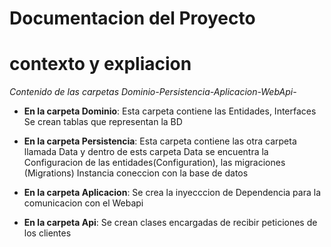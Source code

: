 # Documentacion del Proyecto

# contexto y expliacion  

*Contenido de las carpetas Dominio-Persistencia-Aplicacion-WebApi-*  

- **En la carpeta Dominio**: Esta carpeta contiene las Entidades, Interfaces
Se crean tablas que representan la BD


- **En la carpeta Persistencia**: Esta carpeta contiene las
otra carpeta llamada Data y dentro de ests carpeta Data se encuentra la Configuracion de las entidades(Configuration), las migraciones (Migrations)
Instancia coneccion con la base de datos

- **En la carpeta Aplicacion**: Se crea la inyecccion de Dependencia para la comunicacion con el Webapi


- **En la carpeta Api**: Se crean clases encargadas de recibir peticiones de los clientes 

















